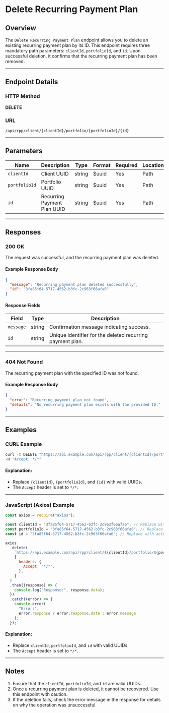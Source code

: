 # Delete Recurring Payment Plan

## Overview

The `Delete Recurring Payment Plan` endpoint allows you to delete an existing recurring payment plan by its ID. This endpoint requires three mandatory path parameters: `clientId`, `portfolioId`, and `id`. Upon successful deletion, it confirms that the recurring payment plan has been removed.

---

## Endpoint Details

### HTTP Method

**DELETE**

### URL

```
/api/rpp/client/{clientId}/portfolio/{portfolioId}/{id}
```

---

## Parameters

| Name          | Description                 | Type   | Format | Required | Location |
| ------------- | --------------------------- | ------ | ------ | -------- | -------- |
| `clientId`    | Client UUID                 | string | $uuid  | Yes      | Path     |
| `portfolioId` | Portfolio UUID              | string | $uuid  | Yes      | Path     |
| `id`          | Recurring Payment Plan UUID | string | $uuid  | Yes      | Path     |

---

## Responses

### 200 OK

The request was successful, and the recurring payment plan was deleted.

#### Example Response Body

```json
{
  "message": "Recurring payment plan deleted successfully",
  "id": "3fa85f64-5717-4562-b3fc-2c963f66afa6"
}
```

#### Response Fields

| Field     | Type   | Description                                               |
| --------- | ------ | --------------------------------------------------------- |
| `message` | string | Confirmation message indicating success.                  |
| `id`      | string | Unique identifier for the deleted recurring payment plan. |

---

### 404 Not Found

The recurring payment plan with the specified ID was not found.

#### Example Response Body

```json
{
  "error": "Recurring payment plan not found",
  "details": "No recurring payment plan exists with the provided ID."
}
```

---

## Examples

### CURL Example

```bash
curl -X DELETE "https://api.example.com/api/rpp/client/{clientId}/portfolio/{portfolioId}/{id}" \
-H "Accept: */*"
```

#### Explanation:

- Replace `{clientId}`, `{portfolioId}`, and `{id}` with valid UUIDs.
- The `Accept` header is set to `*/*`.

---

### JavaScript (Axios) Example

```javascript
const axios = require("axios");

const clientId = "3fa85f64-5717-4562-b3fc-2c963f66afa6"; // Replace with actual client UUID
const portfolioId = "3fa85f64-5717-4562-b3fc-2c963f66afa6"; // Replace with actual portfolio UUID
const id = "3fa85f64-5717-4562-b3fc-2c963f66afa6"; // Replace with actual recurring payment plan UUID

axios
  .delete(
    `https://api.example.com/api/rpp/client/${clientId}/portfolio/${portfolioId}/${id}`,
    {
      headers: {
        Accept: "*/*",
      },
    }
  )
  .then((response) => {
    console.log("Response:", response.data);
  })
  .catch((error) => {
    console.error(
      "Error:",
      error.response ? error.response.data : error.message
    );
  });
```

#### Explanation:

- Replace `clientId`, `portfolioId`, and `id` with valid UUIDs.
- The `Accept` header is set to `*/*`.

---

## Notes

1. Ensure that the `clientId`, `portfolioId`, and `id` are valid UUIDs.
2. Once a recurring payment plan is deleted, it cannot be recovered. Use this endpoint with caution.
3. If the deletion fails, check the error message in the response for details on why the operation was unsuccessful.
